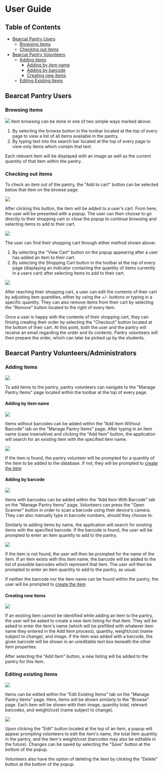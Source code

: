 # User Guide
## Table of Contents
* [Bearcat Pantry Users](#bearcat-pantry-users)
    * [Browsing items](#browsing-items)
    * [Checking out items](#checking-out-items)
* [Bearcat Pantry Volunteers](#adding-items)
    * [Adding items](#adding-items) 
        * [Adding by item name](#adding-by-item-name)
        * [Adding by barcode](#adding-by-barcode)
        * [Creating new items](#creating-new-items)
    * [Editing Existing Items](#editing-existing-items)

## Bearcat Pantry Users
### Browsing items
![](https://i.imgur.com/jQeZl4s.png)
Item browsing can be done in one of two simple ways marked above:
1. By selecting the browse button in the toolbar located at the top of every page to view a list of all items available in the pantry.
2. By typing text into the search bar located at the top of every page to view only items which contain that text.

Each relevant item will be displayed with an image as well as the current quantity of that item within the pantry.

### Checking out items
To check an item out of the pantry, the "Add to cart" button can be selected below that item on the browse page.

![](https://i.imgur.com/DEOSUdV.png)

After clicking this button, the item will be added to a user's cart. From here, the user will be presented with a popup. The user can then choose to go directly to their shopping cart or close the popup to continue browsing and selecting items to add to their cart.

![](https://i.imgur.com/rVOYQeO.png)

The user can find their shopping cart through either method shown above:
1. By selecting the "View Cart" button on the popup appearing after a user has added an item to their cart.
2. By selecting the Shopping Cart button in the toolbar at the top of every page (displaying an indicator containing the quantity of items currently in a users cart) after selecting items to add to their cart.

![](https://i.imgur.com/hVifrNc.png)

After reaching their shopping cart, a user can edit the contents of their cart by adjusting item quantities, either by using the +/- buttons or typing in a specific quantity. They can also remove items from their cart by selecting the "Remove" button located to the right of every item.

Once a user is happy with the contents of their shopping cart, they can finishg creating their order by selecting the "Checkout" button located at the bottom of their cart. At this point, both the user and the pantry will receive an email regarding the order and its contents. Pantry volunteers will then prepare the order, which can later be picked up by the students. 

## Bearcat Pantry Volunteers/Administrators
### Adding items
![](https://i.imgur.com/ucW40l4.png)

To add items to the pantry, pantry volunteers can navigate to the "Manage Pantry Items" page located within the toolbar at the top of every page.

#### Adding by item name
![](https://i.imgur.com/oq1ZoEL.png)

Items without barcodes can be added within the "Add Item Without Barcode" tab on the "Manage Pantry Items" page. After typing in an item name (case insensitive) and clicking the "Add Item" button, the application will search for an existing item with the specified item name. 

![](https://i.imgur.com/zmVevQK.png)

If the item is found, the pantry volunteer will be prompted for a quantity of the item to be added to the database. If not, they will be prompted to [create the item](#creating-new-items)

#### Adding by barcode
![](https://i.imgur.com/jOpEZTK.png)

Items with barcodes can be added within the "Add Item With Barcode" tab on the "Manage Pantry Items" page. Volunteers can press the "Open Scanner" button in order to scan a barcode using their device's camera. They can also manually type in barcode numbers, should they choose to.

Similarly to adding items by name, the application will search for existing items with the specified barcode. If the barcode is found, the user will be prompted to enter an item quantity to add to the pantry. 

![](https://i.imgur.com/aMfXuGQ.png)

If the item is not found, the user will then be prompted for the name of the item. If an item exists with this item name, the barcode will be added to the list of possible barcodes which represent that item. The user will then be prompted to enter an item quantity to add to the pantry, as usual.

If neither the barcode nor the item name can be found within the pantry, the user will be prompted to [create the item](#creating-new-items)

#### Creating new items
![](https://i.imgur.com/qc6lPEm.png)

If an existing item cannot be identified while adding an item to the pantry, the user will be asked to create a new item listing for that item. They will be asked to enter the item's name (which will be prefilled with whatever item name they entered in the Add Item process), quantity, weight/cost (name subject to change), and image. If the item was added with a barcode, the given barcode will be shown in an uneditable text box beneath the other item properties. 

After selecting the "Add Item" button, a new listing will be added to the pantry for this item.

### Editing existing items
![](https://i.imgur.com/cUJ7paO.png)

Items can be edited within the "Edit Existing Items" tab on the "Manage Pantry Items" page. Here, items will be shown similarly to the "Browse" page. Each item will be shown with their image, quantity total, relevant barcodes, and weight/cost (name subject to change). 

![](https://i.imgur.com/lvGBTfG.png)

Upon clicking the "Edit" button located at the top of an item, a popup will appear prompting volunteers to edit the item's name, the total item quantity in the pantry, and the item's weight/cost (barcodes may also be editable in the future). Changes can be saved by selecting the "Save" button at the bottom of the popup.

Volunteers also have the option of deleting the item by clicking the "Delete" button at the bottom of the popup.

